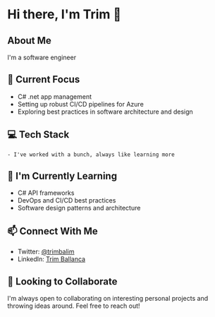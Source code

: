 # Hi there, I'm Trim 👋

## About Me
I'm a software engineer

## 🔭 Current Focus
- C# .net app management
- Setting up robust CI/CD pipelines for Azure
- Exploring best practices in software architecture and design

## 💻 Tech Stack
```
- I've worked with a bunch, always like learning more
```

## 🌱 I'm Currently Learning
- C# API frameworks
- DevOps and CI/CD best practices
- Software design patterns and architecture

## 📫 Connect With Me
- Twitter: [@trimbalim](https://twitter.com/trimbalim)
- LinkedIn: [Trim Ballanca](https://www.linkedin.com/in/trim-ballanca-87421333/)

## 💞️ Looking to Collaborate
I'm always open to collaborating on interesting personal projects and throwing ideas around. Feel free to reach out!

<!---
TrimBallanca/TrimBallanca is a ✨ special ✨ repository because its `README.md` (this file) appears on your GitHub profile.
You can click the Preview link to take a look at your changes.
--->
